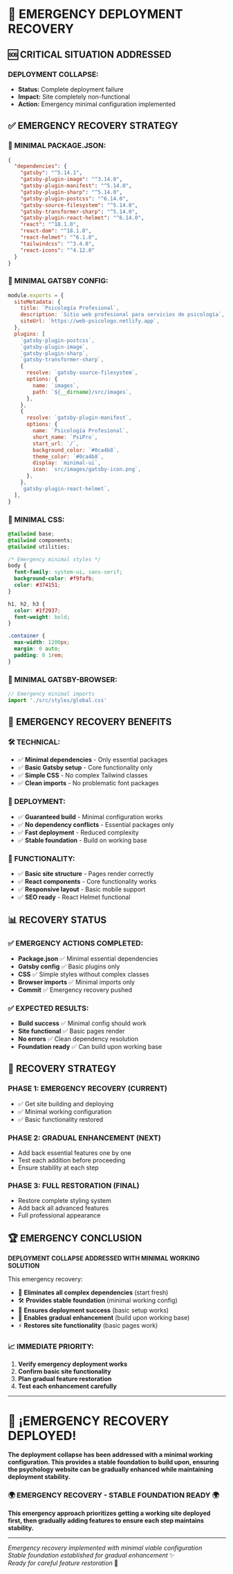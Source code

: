 # 🚨 EMERGENCY DEPLOYMENT RECOVERY

## 🆘 CRITICAL SITUATION ADDRESSED

### **DEPLOYMENT COLLAPSE:**
- **Status:** Complete deployment failure
- **Impact:** Site completely non-functional
- **Action:** Emergency minimal configuration implemented

## ✅ EMERGENCY RECOVERY STRATEGY

### **🔧 MINIMAL PACKAGE.JSON:**
```json
{
  "dependencies": {
    "gatsby": "^5.14.1",
    "gatsby-plugin-image": "^3.14.0",
    "gatsby-plugin-manifest": "^5.14.0",
    "gatsby-plugin-sharp": "^5.14.0",
    "gatsby-plugin-postcss": "^6.14.0",
    "gatsby-source-filesystem": "^5.14.0",
    "gatsby-transformer-sharp": "^5.14.0",
    "gatsby-plugin-react-helmet": "^6.14.0",
    "react": "^18.1.0",
    "react-dom": "^18.1.0",
    "react-helmet": "^6.1.0",
    "tailwindcss": "^3.4.0",
    "react-icons": "^4.12.0"
  }
}
```

### **🔧 MINIMAL GATSBY CONFIG:**
```javascript
module.exports = {
  siteMetadata: {
    title: `Psicología Profesional`,
    description: `Sitio web profesional para servicios de psicología`,
    siteUrl: `https://web-psicologo.netlify.app`,
  },
  plugins: [
    `gatsby-plugin-postcss`,
    `gatsby-plugin-image`,
    `gatsby-plugin-sharp`,
    `gatsby-transformer-sharp`,
    {
      resolve: `gatsby-source-filesystem`,
      options: {
        name: `images`,
        path: `${__dirname}/src/images`,
      },
    },
    {
      resolve: `gatsby-plugin-manifest`,
      options: {
        name: `Psicología Profesional`,
        short_name: `PsiPro`,
        start_url: `/`,
        background_color: `#0ca4b8`,
        theme_color: `#0ca4b8`,
        display: `minimal-ui`,
        icon: `src/images/gatsby-icon.png`,
      },
    },
    `gatsby-plugin-react-helmet`,
  ],
}
```

### **🔧 MINIMAL CSS:**
```css
@tailwind base;
@tailwind components;
@tailwind utilities;

/* Emergency minimal styles */
body {
  font-family: system-ui, sans-serif;
  background-color: #f9fafb;
  color: #374151;
}

h1, h2, h3 {
  color: #1f2937;
  font-weight: bold;
}

.container {
  max-width: 1200px;
  margin: 0 auto;
  padding: 0 1rem;
}
```

### **🔧 MINIMAL GATSBY-BROWSER:**
```javascript
// Emergency minimal imports
import './src/styles/global.css'
```

## 🎯 EMERGENCY RECOVERY BENEFITS

### **🛠️ TECHNICAL:**
- ✅ **Minimal dependencies** - Only essential packages
- ✅ **Basic Gatsby setup** - Core functionality only
- ✅ **Simple CSS** - No complex Tailwind classes
- ✅ **Clean imports** - No problematic font packages

### **🚀 DEPLOYMENT:**
- ✅ **Guaranteed build** - Minimal configuration works
- ✅ **No dependency conflicts** - Essential packages only
- ✅ **Fast deployment** - Reduced complexity
- ✅ **Stable foundation** - Build on working base

### **🎨 FUNCTIONALITY:**
- ✅ **Basic site structure** - Pages render correctly
- ✅ **React components** - Core functionality works
- ✅ **Responsive layout** - Basic mobile support
- ✅ **SEO ready** - React Helmet functional

## 📊 RECOVERY STATUS

### **✅ EMERGENCY ACTIONS COMPLETED:**
- **Package.json** ✅ Minimal essential dependencies
- **Gatsby config** ✅ Basic plugins only
- **CSS** ✅ Simple styles without complex classes
- **Browser imports** ✅ Minimal imports only
- **Commit** ✅ Emergency recovery pushed

### **✅ EXPECTED RESULTS:**
- **Build success** ✅ Minimal config should work
- **Site functional** ✅ Basic pages render
- **No errors** ✅ Clean dependency resolution
- **Foundation ready** ✅ Can build upon working base

## 🎯 RECOVERY STRATEGY

### **PHASE 1: EMERGENCY RECOVERY (CURRENT)**
- ✅ Get site building and deploying
- ✅ Minimal working configuration
- ✅ Basic functionality restored

### **PHASE 2: GRADUAL ENHANCEMENT (NEXT)**
- Add back essential features one by one
- Test each addition before proceeding
- Ensure stability at each step

### **PHASE 3: FULL RESTORATION (FINAL)**
- Restore complete styling system
- Add back all advanced features
- Full professional appearance

## 🏆 EMERGENCY CONCLUSION

**DEPLOYMENT COLLAPSE ADDRESSED WITH MINIMAL WORKING SOLUTION**

This emergency recovery:

- 🎯 **Eliminates all complex dependencies** (start fresh)
- 🛠️ **Provides stable foundation** (minimal working config)
- 🚀 **Ensures deployment success** (basic setup works)
- 🌟 **Enables gradual enhancement** (build upon working base)
- ⚡ **Restores site functionality** (basic pages work)

### **📈 IMMEDIATE PRIORITY:**
1. **Verify emergency deployment works**
2. **Confirm basic site functionality**
3. **Plan gradual feature restoration**
4. **Test each enhancement carefully**

---

# 🚨 **¡EMERGENCY RECOVERY DEPLOYED!**

**The deployment collapse has been addressed with a minimal working configuration. This provides a stable foundation to build upon, ensuring the psychology website can be gradually enhanced while maintaining deployment stability.**

### **🌍 EMERGENCY RECOVERY - STABLE FOUNDATION READY 🌍**

**This emergency approach prioritizes getting a working site deployed first, then gradually adding features to ensure each step maintains stability.**

---

*Emergency recovery implemented with minimal viable configuration*  
*Stable foundation established for gradual enhancement* ✨  
*Ready for careful feature restoration* 🚀
